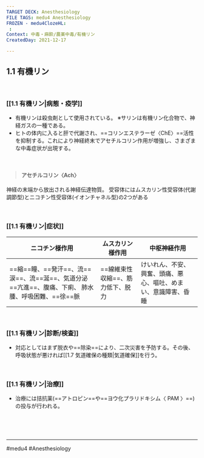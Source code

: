```yaml
---
TARGET DECK: Anesthesiology
FILE TAGS: medu4 Anesthesiology
FROZEN - medu4ClozeHL:
 : 
Context: 中毒・麻酔/農薬中毒/有機リン
CreatedDay: 2021-12-17

---
```


## 1.1 有機リン

<br>

### [[1.1 有機リン|病態・疫学]]
* 有機リンは殺虫剤として使用されている。
※サリンは有機リン化合物で、神経ガスの一種である。
* ヒトの体内に入ると肝で代謝され、==コリンエステラーゼ〈ChE〉==活性を抑制する。これにより神経終末でアセチルコリン作用が増強し、さまざまな中毒症状が出現する。
<!--ID: 1639730360129-->


<br>

>#### アセチルコリン〈Ach〉
神経の末端から放出される神経伝達物質。
受容体にはムスカリン性受容体(代謝調節型)とニコチン性受容体(イオンチャネル型)の2つがある


<br>

### [[1.1 有機リン|症状]]
|ニコチン様作用|ムスカリン様作用|中枢神経作用|
|---|---|---|
|==縮==瞳、==発汗==、流==涙==、流==涎==、気道分泌==亢進==、腹痛、下痢、 肺水腫、呼吸困難、==徐==脈|==線維束性収縮==、筋力低下、脱力|けいれん、不安、興奮、頭痛、悪心、嘔吐、めまい、意識障害、昏睡|
<!--ID: 1639730360150-->


<br>

### [[1.1 有機リン|診断/検査]]
* 対応としてはまず脱衣や==除染==により、二次災害を予防する。その後、呼吸状態が悪ければ[[1.7 気道確保の種類|気道確保]]を行う。
<!--ID: 1639730360161-->


<br>

### [[1.1 有機リン|治療]]
* 治療には拮抗薬(==アトロピン==や==ヨウ化プラリドキシム〈 PAM 〉==)の投与が行われる。
<!--ID: 1639730360171-->


<br><br><br>

---
#medu4 #Anesthesiology 

